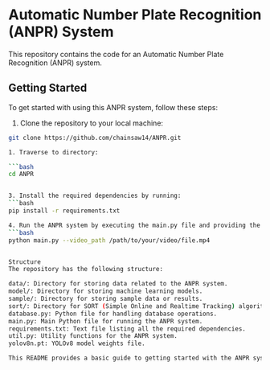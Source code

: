 # Automatic Number Plate Recognition (ANPR) System

This repository contains the code for an Automatic Number Plate Recognition (ANPR) system.

## Getting Started

To get started with using this ANPR system, follow these steps:

1. Clone the repository to your local machine:

```bash
git clone https://github.com/chainsaw14/ANPR.git

1. Traverse to directory:

```bash
cd ANPR


3. Install the required dependencies by running:
```bash
pip install -r requirements.txt

4. Run the ANPR system by executing the main.py file and providing the path to the video file you want to analyze:
```bash
python main.py --video_path /path/to/your/video/file.mp4


Structure
The repository has the following structure:

data/: Directory for storing data related to the ANPR system.
model/: Directory for storing machine learning models.
sample/: Directory for storing sample data or results.
sort/: Directory for SORT (Simple Online and Realtime Tracking) algorithm implementation.
database.py: Python file for handling database operations.
main.py: Main Python file for running the ANPR system.
requirements.txt: Text file listing all the required dependencies.
util.py: Utility functions for the ANPR system.
yolov8n.pt: YOLOv8 model weights file.

This README provides a basic guide to getting started with the ANPR system, outlines the directory structure, encourages contributions, and mentions the project's license. Let me know if you need further details or modifications!
